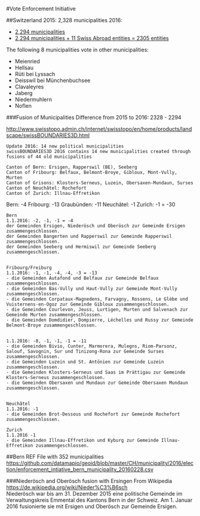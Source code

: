 #Vote Enforcement Initiative

##Switzerland
2015: 2,328 municipalities
2016: 
- [2,294 municipalities](https://github.com/datamapio/geoid/blob/master/CH/municipality/2016/ch_municipality_2016.csv)
- [2,294 municipalities + 11 Swiss Abroad entities = 2305 entities](https://github.com/datamapio/geoid/blob/master/CH/municipality/2016/ch_municipality_with_swiss_abroad_2016.csv)

The following 8 municipalities vote in other municipalities: 
- Meienried
- Hellsau
- Rüti bei Lyssach
- Deisswil bei Münchenbuchsee
- Clavaleyres
- Jaberg
- Niedermuhlern
- Noflen


###Fusion of Municipalities
Difference from 2015 to 2016: 2328 - 2294

http://www.swisstopo.admin.ch/internet/swisstopo/en/home/products/landscape/swissBOUNDARIES3D.html
```
Update 2016: 14 new political municipalities
swissBOUNDARIES3D 2016 contains 14 new municipalities created through fusions of 44 old municipalities

Canton of Bern: Ersigen, Rapperswil (BE), Seeberg
Canton of Fribourg: Belfaux, Belmont-Broye, Gibloux, Mont-Vully, Murten
Canton of Grisons: Klosters-Serneus, Luzein, Obersaxen-Mundaun, Surses
Canton of Neuchâtel: Rochefort
Canton of Zurich: Illnau-Effretikon
```

Bern: -4
Fribourg: -13
Graubünden: -11
Neuchâtel: -1
Zurich: -1
= -30


```
Bern
1.1.2016: -2, -1, -1 = -4
der Gemeinden Ersigen, Niederösch und Oberösch zur Gemeinde Ersigen zusammengeschlossen.
der Gemeinden Bangerten und Rapperswil zur Gemeinde Rapperswil zusammengeschlossen.
der Gemeinden Seeberg und Hermiswil zur Gemeinde Seeberg zusammengeschlossen.


Fribourg/Freiburg
1.1.2016: -1, -1, -4, -4, -3 = -13
- die Gemeinden Autafond und Belfaux zur Gemeinde Belfaux zusammengeschlossen.
- die Gemeinden Bas-Vully und Haut-Vully zur Gemeinde Mont-Vully zusammengeschlossen.
- die Gemeinden Corpataux-Magnedens, Farvagny, Rossens, Le Glèbe und Vuisternens-en-Ogoz zur Gemeinde Gibloux zusammengeschlossen.
- die Gemeinden Courlevon, Jeuss, Lurtigen, Murten und Salvenach zur Gemeinde Murten zusammengeschlossen.
- die Gemeinden Domdidier, Dompierre, Léchelles und Russy zur Gemeinde Belmont-Broye zusammengeschlossen.


1.1.2016: -8, -1, -1, -1 = -11 
- die Gemeinden Bivio, Cunter, Marmorera, Mulegns, Riom-Parsonz, Salouf, Savognin, Sur und Tinizong-Rona zur Gemeinde Surses zusammengeschlossen.
- die Gemeinden Luzein und St. Antönien zur Gemeinde Luzein zusammengeschlossen.
- die Gemeinden Klosters-Serneus und Saas im Prättigau zur Gemeinde Klosters-Serneus zusammengeschlossen.
- die Gemeinden Obersaxen und Mundaun zur Gemeinde Obersaxen Mundaun zusammengeschlossen.


Neuchâtel
1.1.2016: -1
- die Gemeinden Brot-Dessous und Rochefort zur Gemeinde Rochefort zusammengeschlossen.

Zurich
1.1.2016 -1
- die Gemeinden Illnau-Effretikon und Kyburg zur Gemeinde Illnau-Effretikon zusammengeschlossen.
```





##Bern
REF File with 352 municipalities     
https://github.com/datamapio/geoid/blob/master/CH/municipality/2016/election/enforcement_intiative_bern_municipality_20160228.csv

###Niederösch and Oberösch fusion with Ersingen
From Wikipedia       
https://de.wikipedia.org/wiki/Nieder%C3%B6sch       
Niederösch war bis am 31. Dezember 2015 eine politische Gemeinde im Verwaltungskreis Emmental des Kantons Bern in der Schweiz. Am 1. Januar 2016 fusionierte sie mit Ersigen und Oberösch zur Gemeinde Ersigen.